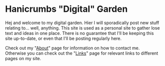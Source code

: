 # Hanicrumbs "Digital" Garden

Hej and welcome to my digital garden. Hier I will sporadically post new stuff relating to... well, anything.
This site is used as a personal site to gather lose text and ideas in one place.
There is no guarantee that I'll be keeping this site up-to-date, or even that I'll be posting regularly here.

Check out my "[About](about.md)" page for information on how to contact me.
Otherwise you can check out the "[Links](links.md)" page for relevant links to different pages on my site.
